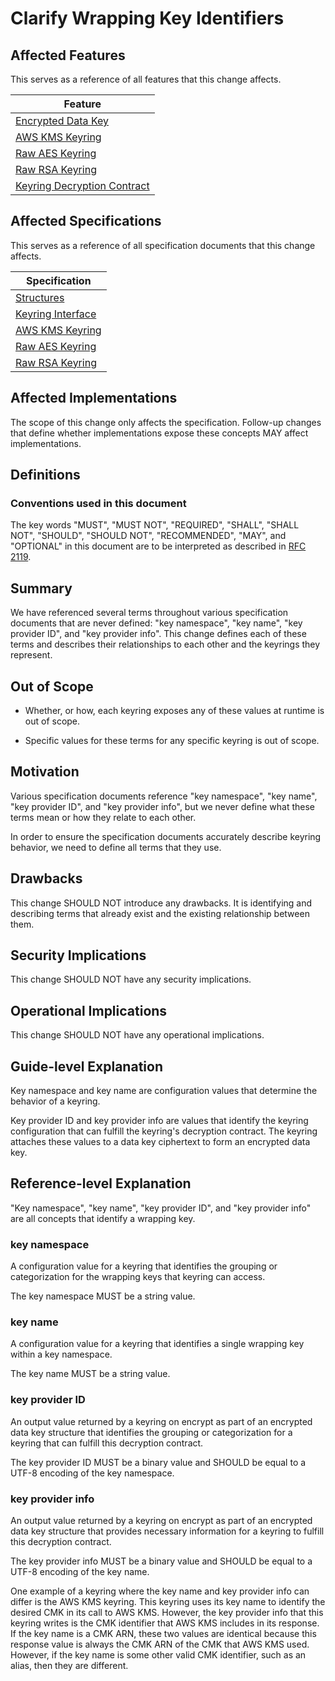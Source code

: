 [//]: # "Copyright Amazon.com Inc. or its affiliates. All Rights Reserved."
[//]: # "SPDX-License-Identifier: CC-BY-SA-4.0"

# Clarify Wrapping Key Identifiers

## Affected Features

This serves as a reference of all features that this change affects.

| Feature                                                                                             |
| --------------------------------------------------------------------------------------------------- |
| [Encrypted Data Key](../../framework/structures.md#encrypted-data-key)                              |
| [AWS KMS Keyring](../../framework/aws-kms/aws-kms-keyring.md)                                                   |
| [Raw AES Keyring](../../framework/raw-aes-keyring.md)                                               |
| [Raw RSA Keyring](../../framework/raw-rsa-keyring.md)                                               |
| [Keyring Decryption Contract](https://github.com/awslabs/aws-encryption-sdk-specification/pull/131) |

## Affected Specifications

This serves as a reference of all specification documents that this change affects.

| Specification                                             |
| --------------------------------------------------------- |
| [Structures](../../framework/structures.md)               |
| [Keyring Interface](../../framework/keyring-interface.md) |
| [AWS KMS Keyring](../../framework/aws-kms/aws-kms-keyring.md)         |
| [Raw AES Keyring](../../framework/raw-aes-keyring.md)     |
| [Raw RSA Keyring](../../framework/raw-rsa-keyring.md)     |

## Affected Implementations

The scope of this change only affects the specification.
Follow-up changes that define
whether implementations expose these concepts
MAY affect implementations.

## Definitions

### Conventions used in this document

The key words
"MUST", "MUST NOT", "REQUIRED", "SHALL", "SHALL NOT",
"SHOULD", "SHOULD NOT", "RECOMMENDED", "MAY", and "OPTIONAL"
in this document are to be interpreted as described in
[RFC 2119](https://tools.ietf.org/html/rfc2119).

## Summary

We have referenced several terms throughout various specification documents
that are never defined:
"key namespace",
"key name",
"key provider ID",
and "key provider info".
This change defines each of these terms
and describes their relationships to each other
and the keyrings they represent.

## Out of Scope

- Whether, or how, each keyring exposes any of these values at runtime is out of scope.

- Specific values for these terms for any specific keyring is out of scope.

## Motivation

Various specification documents reference
"key namespace",
"key name",
"key provider ID",
and "key provider info",
but we never define what these terms mean
or how they relate to each other.

In order to ensure the specification documents accurately describe keyring behavior,
we need to define all terms that they use.

## Drawbacks

This change SHOULD NOT introduce any drawbacks.
It is identifying and describing
terms that already exist
and the existing relationship between them.

## Security Implications

This change SHOULD NOT have any security implications.

## Operational Implications

This change SHOULD NOT have any operational implications.

## Guide-level Explanation

Key namespace and key name are configuration values that determine the behavior of a keyring.

Key provider ID and key provider info are values that identify the keyring configuration
that can fulfill the keyring's decryption contract.
The keyring attaches these values to a data key ciphertext to form an encrypted data key.

## Reference-level Explanation

"Key namespace", "key name", "key provider ID", and "key provider info"
are all concepts that identify a wrapping key.

### key namespace

A configuration value for a keyring
that identifies the grouping or categorization
for the wrapping keys that keyring can access.

The key namespace MUST be a string value.

### key name

A configuration value for a keyring
that identifies a single wrapping key
within a key namespace.

The key name MUST be a string value.

### key provider ID

An output value returned by a keyring on encrypt
as part of an encrypted data key structure
that identifies the grouping or categorization
for a keyring that can fulfill this decryption contract.

The key provider ID MUST be a binary value
and SHOULD be equal to a UTF-8 encoding of the key namespace.

### key provider info

An output value returned by a keyring on encrypt
as part of an encrypted data key structure
that provides necessary information for a keyring
to fulfill this decryption contract.

The key provider info MUST be a binary value
and SHOULD be equal to a UTF-8 encoding of the key name.

One example of a keyring where the key name and key provider info can differ
is the AWS KMS keyring.
This keyring uses its key name to identify the desired CMK in its call to AWS KMS.
However, the key provider info that this keyring writes is
the CMK identifier that AWS KMS includes in its response.
If the key name is a CMK ARN, these two values are identical
because this response value is always the CMK ARN of the CMK that AWS KMS used.
However, if the key name is some other valid CMK identifier,
such as an alias,
then they are different.
